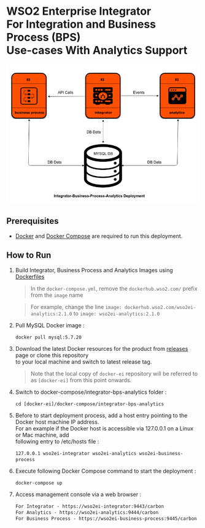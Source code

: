 # WSO2 Enterprise Integrator <br> For Integration and Business Process (BPS) <br> Use-cases With Analytics Support

![alt tag](deployment-diagram.png)

## Prerequisites

  * [Docker](https://www.docker.com/get-docker) and [Docker Compose](https://docs.docker.com/compose/install/#install-compose) are required to run this deployment.

## How to Run

  1. Build Integrator, Business Process and Analytics Images using [Dockerfiles](../../dockerfiles/README.md)
      > In the `docker-compose.yml`, remove the `dockerhub.wso2.com/` prefix from the `image` name
        
      > For example, change the line `image: dockerhub.wso2.com/wso2ei-analytics:2.1.0` to `image: wso2ei-analytics:2.1.0`
  2. Pull MySQL Docker image :
     ```
     docker pull mysql:5.7.20
     ```

  3. Download the latest Docker resources for the product from [releases](https://github.com/wso2/docker-ei/releases) 
     page or clone this repository <br> to your local machine and switch to latest release tag.
     
     > Note that the local copy of `docker-ei` repository will be referred to as `[docker-ei]` from this point onwards.

  4. Switch to docker-compose/integrator-bps-analytics folder :
     ```
     cd [docker-ei]/docker-compose/integrator-bps-analytics
     ```

  5. Before to start deployment process, add a host entry pointing to the Docker host machine IP address. <br>
     For an example if the Docker host is accessible via 127.0.0.1 on a Linux or Mac machine, add <br>
     following entry to /etc/hosts file :
     ```
     127.0.0.1 wso2ei-integrator wso2ei-analytics wso2ei-business-process
     ```
          
  6. Execute following Docker Compose command to start the deployment :
     ```
     docker-compose up
     ```
     
  7. Access management console via a web browser :
     ```
     For Integrator - https://wso2ei-integrator:9443/carbon
     For Analytics - https://wso2ei-analytics:9444/carbon
     For Business Process - https://wso2ei-business-process:9445/carbon
     ```
